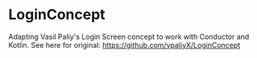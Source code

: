 # LoginConcept
Adapting Vasil Paliy's Login Screen concept to work with Conductor and Kotlin.
See here for original: https://github.com/vpaliyX/LoginConcept
